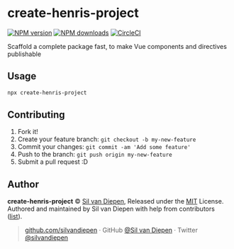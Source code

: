 # create-henris-project

[![NPM version](https://badgen.net/npm/v/create-henris-project)](https://npmjs.com/package/create-henris-project) [![NPM downloads](https://badgen.net/npm/dm/create-henris-project)](https://npmjs.com/package/create-henris-project) [![CircleCI](https://badgen.net/circleci/github/silvandiepen/create-henris-project/master)](https://circleci.com/gh/silvandiepen/create-henris-project/tree/master)

Scaffold a complete package fast, to make Vue components and directives publishable

## Usage

```bash
npx create-henris-project
```

## Contributing

1. Fork it!
2. Create your feature branch: `git checkout -b my-new-feature`
3. Commit your changes: `git commit -am 'Add some feature'`
4. Push to the branch: `git push origin my-new-feature`
5. Submit a pull request :D

## Author

**create-henris-project** © [Sil van Diepen](https://github.com/henris-style), Released under the [MIT](./LICENSE) License.<br>
Authored and maintained by Sil van Diepen with help from contributors ([list](https://github.com/henris-style/create-henris-project/contributors)).

> [github.com/silvandiepen](https://github.com/silvandiepen) · GitHub [@Sil van Diepen](https://github.com/silvandiepen) · Twitter [@silvandiepen](https://twitter.com/silvandiepen)
